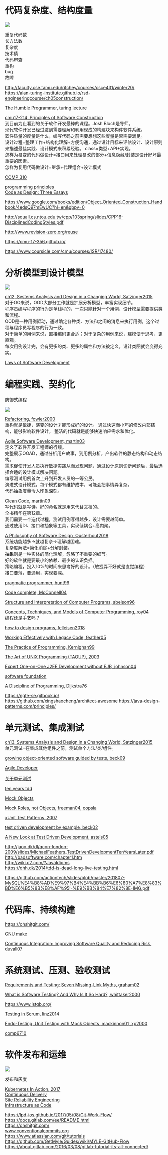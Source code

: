 # 代码复杂度、结构度量
![](https://www.synopsys.com/blogs/software-security/wp-content/uploads/LinesOfCodeInMillions.png)

重复代码数  
长方法数  
复杂度  
技术债  
代码审查  
重构  
bug  
故障  

http://faculty.cse.tamu.edu/ritchey/courses/csce431/winter20/  
https://alan-turing-institute.github.io/rsd-engineeringcourse/ch05construction/

[The Humble Programmer, turing lecture](https://dl.acm.org/doi/10.1145/355604.361591)

[cmu17-214, Principles of Software Construction](https://www.cs.cmu.edu/~charlie/courses/17-214/2020-spring/)  
到目前为止看到的关于软件开发最棒的课程。Josh Bloch是导师。  
现代软件开发已经过渡到需要理解和利用现成的构建块来构件软件系统。  
软件质量的度量是什么，编写代码之前需要想想这些度量是否需要满足。  
设计过程=整理工作+结构化理解+方便沟通，通过设计目标来评估设计、设计原则来描述最佳实践、设计模式来积累经验。 
class=类型+API+实现。  
怎样为易变的代码做设计=接口用来处理易改的部分+信息隐藏/封装是设计好坏最重要的因素。  
怎样为复用代码做设计=继承+代理组合+设计模式

[COMP 310](https://www.clear.rice.edu/comp310/f19/)

[programming principles](https://github.com/webpro/programming-principles)  
[Code as Design: Three Essays](https://www.developerdotstar.com/mag/articles/reeves_design_main.html)  

https://www.google.com/books/edition/Object_Oriented_Construction_Handbook/4edsQ97mEwUC?hl=en&gbpv=0

http://squall.cs.ntou.edu.tw/cpp/103spring/slides/CPP16-DisciplinedCodingStyles.pdf

http://www.revision-zero.org/reuse

https://cmu-17-356.github.io/

https://www.coursicle.com/cmu/courses/ISR/17480/

# 分析模型到设计模型
![](http://note.youdao.com/yws/public/resource/8f83e1297252c926e45efa55a901a1d2/xmlnote/WEBRESOURCE7d38c424dc9f719a17b83d9ebec429f7/183)

[ch12, Systems Analysis and Design in a Changing World, Satzinger2015](https://www.amazon.com/Systems-Analysis-Design-Changing-World/dp/1305117204)  
对于OO来说，OOD大部分工作就是扩展分析模型，丰富实现细节。  
程序员编写程序的行为是单线程的，一次只能针对一个用例，设计模型需要提供类和流程。  
OOD是一种用例驱动，通过确定各种类、方法和之间的消息来执行用例，这个过程与程序员写程序的行为一致。    
对于简单的用例来说，直接编码更合适；对于复杂的用例来说，建模便于思考、更直观。  
每次用例设计完，会有更多的类、更多的属性和方法被定义，设计类图就会变得充实。  

[Laws of Software Development](http://www.globalnerdy.com/2007/07/18/laws-of-software-development/)  

# 编程实践、契约化
防御式编程

![](https://note.youdao.com/yws/public/resource/8f83e1297252c926e45efa55a901a1d2/xmlnote/WEBRESOURCE72667b09c11acd0f0b7b9c81b84cd30f/114)

[Refactoring, fowler2000](https://book.douban.com/subject/4262627/)  
重构就是敏捷，演变的设计才能形成好的设计。
通过快速而小巧的修改内部结构，能够影响软件设计。
整洁的代码就是能够快速响应需求和优化。


[Agile Software Development, martin03](https://book.douban.com/subject/1140457/)  
定义了软件开发工程师的行规。  
完整展示OOAD，通过分析用户故事，到用例分析，产出软件的静态结构和动态结构。  
需求促使开发人员执行敏捷实践从而发现问题，通过设计原则诊断问题后，最后选择合适的设计模式解决问题。  
编写测试用例首次上升到开发人员的一等公民。   
演进式设计模式，每个模式都有维护成本，可能会把事情弄复杂。  
代码抽象度量令人印象深刻。  

[Clean Code, martin09](https://book.douban.com/subject/5442024/)  
写代码就是写诗。好的命名就是用来代替文档的。    
全书精华在第12章。    
我们需要一个迭代过程，测试用例写得越多，设计需要越简单。  
通过使用DI、接口和抽象等工具，实现低耦合+高内聚。   

[A Philosophy of Software Design, Ousterhout2018](https://book.douban.com/subject/30218046/)  
系统功能越多->就越复杂->理解越困难。  
复杂度解法=简化消除+分解封装。    
**抽象**则是一种实体的简化理解，忽略了不重要的细节。  
好的软件就是要最小的依赖、最少的认识负担。  
策略编程，投入10%的时间来思考好的设计。（敏捷弄不好就是直觉编程）  
接口要薄，要通用，实现要深。  

[pragmatic programmer, hunt99](https://book.douban.com/subject/1417047/)

[Code complete, McConnell04](https://book.douban.com/subject/1477390/)  

[Structure and Interpretation of Computer Programs, abelson96](https://book.douban.com/subject/1451622/)

[Concepts, Techniques, and Models of Computer Programming, roy04](https://book.douban.com/subject/1782316/)  
编程还是手艺吗？  

[how to design programs, felleisen2018](https://www.amazon.com/How-Design-Programs-Introduction-Programming/dp/0262534800)
 
[Working Effectively with Legacy Code, feather05](http://www.amazon.com/exec/obidos/ISBN=0131177052/theinternationscA/)

[The Practice of Programming, Kernighan99](https://book.douban.com/subject/1459281/)

[The Art of UNIX Programming (TAOUP), 2003](https://book.douban.com/subject/5387401/)   

[Expert One-on-One J2EE Development without EJB, johnson04](https://book.douban.com/subject/1426848/)  

[software foundation](https://softwarefoundations.cis.upenn.edu/)

[A Discipline of Programming, Dijkstra76](https://book.douban.com/subject/24841112/)  

https://ngte-se.gitbook.io/  
https://github.com/xingshaocheng/architect-awesome 
https://java-design-patterns.com/principles/  

# 单元测试、集成测试

[ch13, Systems Analysis and Design in a Changing World, Satzinger2015](https://www.amazon.com/Systems-Analysis-Design-Changing-World/dp/1305117204)  
单元测试=在集成其他组件之前，测试单个方法/类/组件。  


[growing object-oriented software guided by tests, beck09](https://book.douban.com/subject/4156589/)  

[Agile Developer](https://book.douban.com/subject/4164024/)

[关于单元测试](https://techsingular.net/2012/09/04/%E5%85%B3%E4%BA%8E%E5%8D%95%E5%85%83%E6%B5%8B%E8%AF%95/)  

[ten years tdd](http://wiki.c2.com/?TenYearsOfTestDrivenDevelopment)  

[Mock Objects](http://media.pragprog.com/articles/may_02_mock.pdf)

[Mock Roles, not Objects, freeman04, oopsla](http://jmock.org/oopsla2004.pdf)

[xUnit Test Patterns, 2007](https://book.douban.com/subject/1859393/)  

[test driven development by example, beck02](https://book.douban.com/subject/1771049/)

[A New Look at Test Driven Development, astels05](http://daveastels.com/a-new-look-at-test-driven-development.html)

http://jaoo.dk/dl/qcon-london-2009/slides/MichaelFeathers_TestDrivenDevelopmentTenYearsLater.pdf  
http://badsoftware.com/chapter1.htm  
http://wiki.c2.com/?JavaIdioms  
https://dhh.dk/2014/tdd-is-dead-long-live-testing.html  

https://github.com/actiontech/slides/blob/master/201807-MySQL%E4%B8%AD%E9%97%B4%E4%BB%B6%E6%80%A7%E8%83%BD%E6%B5%8B%E8%AF%95I-%E9%BB%84%E7%82%8E-IMG.pdf

# 代码库、持续构建
https://ohshitgit.com/  

[GNU make](https://www.gnu.org/software/make/manual/html_node/index.html#SEC_Contents)

[Continuous Integration: Improving Software Quality and Reducing Risk, duvall07](https://book.douban.com/subject/2159442/)

# 系统测试、压测、验收测试

[Requirements and Testing: Seven Missing-Link Myths, graham02](http://www.eng.auburn.edu/~kchang/comp6710/readings/RequirementsandTesting_SevenMissing_LinkMyths_Graham.IEEE_Software.2002Sept.pdf)

[What is Software Testing? And Why Is It So Hard?, whittaker2000](http://www.win.tue.nl/~wstomv/edu/sep/ieee/testing-is-hard.pdf)

https://www.istqb.org/  

[Testing in Scrum, linz2014](https://book.douban.com/subject/33319435/)  

[Endo-Testing: Unit Testing with Mock Objects, mackinnon01, xp2000](https://www2.ccs.neu.edu/research/demeter/related-work/extreme-programming/MockObjectsFinal.PDF)  

[comp6710](http://www.eng.auburn.edu/~kchang/comp6710/Presentation.Schedule.htm)  

# 软件发布和运维

![](https://pic1.zhimg.com/80/v2-4106a010bb1f53cf88f3e8173bff07e4_1440w.jpg)

发布和灰度   

[Kubernetes In Action, 2017](https://book.douban.com/subject/26997846/)  
[Continuous Delivery](https://book.douban.com/subject/6862062/)  
[Site Reliability Engineering](https://book.douban.com/subject/26875239/)  
[Infrastructure as Code](https://d1.awsstatic.com/whitepapers/DevOps/infrastructure-as-code.pdf)  

https://lpd-ios.github.io/2017/05/08/Git-Work-Flow/  
https://docs.gitlab.com/ee/README.html  
https://ohshitgit.com/  
www.conventionalcommits.org  
https://www.atlassian.com/git/tutorials  
https://github.com/GetMyle/Guides/wiki/MYLE-GitHub-Flow  
https://about.gitlab.com/2016/03/08/gitlab-tutorial-its-all-connected/  